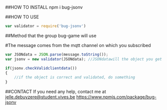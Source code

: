 ##HOW TO INSTALL
npm i bug-jsonv

##HOW TO USE
<!--This will require the npm package into the file you want to use-->
```Javascript
var validator = require('bug-jsonv')
```

##Method that the group bug-game will use 
<!-- JSONdatawill be the JSON object you want to give with this class (FOR GROUP GAME)-->
#The message comes from the mqtt channel on which you subscribed
```Javascript
var JSONdata = JSON.parse(message.toString()); 
var jsonv = new validator(JSONdata); //JSONdatawill the object you get from the API

if(jsonv.checkValidclientdata())
{ 
    //if the object is correct and validated, do something
} 

```

##CONTACT 
If you need any help, contact me at jelle.debuyzere@student.vives.be
https://www.npmjs.com/package/bug-jsonv
